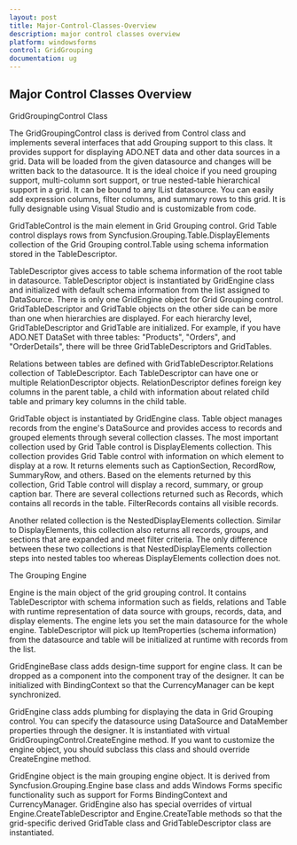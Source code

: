 ```yaml
---
layout: post
title: Major-Control-Classes-Overview
description: major control classes overview
platform: windowsforms
control: GridGrouping
documentation: ug
---
```


## Major Control Classes Overview

GridGroupingControl Class

The GridGroupingControl class is derived from Control class and implements several interfaces that add Grouping support to this class. It provides support for displaying ADO.NET data and other data sources in a grid. Data will be loaded from the given datasource and changes will be written back to the datasource. It is the ideal choice if you need grouping support, multi-column sort support, or true nested-table hierarchical support in a grid. It can be bound to any IList datasource. You can easily add expression columns, filter columns, and summary rows to this grid. It is fully designable using Visual Studio and is customizable from code. 

GridTableControl is the main element in Grid Grouping control. Grid Table control displays rows from Syncfusion.Grouping.Table.DisplayElements collection of the Grid Grouping control.Table using schema information stored in the TableDescriptor.

TableDescriptor gives access to table schema information of the root table in datasource. TableDescriptor object is instantiated by GridEngine class and initialized with default schema information from the list assigned to DataSource. There is only one GridEngine object for Grid Grouping control. GridTableDescriptor and GridTable objects on the other side can be more than one when hierarchies are displayed. For each hierarchy level, GridTableDescriptor and GridTable are initialized. For example, if you have ADO.NET DataSet with three tables: "Products", "Orders", and "OrderDetails", there will be three GridTableDescriptors and GridTables.

Relations between tables are defined with GridTableDescriptor.Relations collection of TableDescriptor. Each TableDescriptor can have one or multiple RelationDescriptor objects. RelationDescriptor defines foreign key columns in the parent table, a child with information about related child table and primary key columns in the child table.

GridTable object is instantiated by GridEngine class. Table object manages records from the engine's DataSource and provides access to records and grouped elements through several collection classes. The most important collection used by Grid Table control is DisplayElements collection. This collection provides Grid Table control with information on which element to display at a row. It returns elements such as CaptionSection, RecordRow, SummaryRow, and others. Based on the elements returned by this collection, Grid Table control will display a record, summary, or group caption bar. There are several collections returned such as Records, which contains all records in the table. FilterRecords contains all visible records.

Another related collection is the NestedDisplayElements collection. Similar to DisplayElements, this collection also returns all records, groups, and sections that are expanded and meet filter criteria. The only difference between these two collections is that NestedDisplayElements collection steps into nested tables too whereas DisplayElements collection does not.

The Grouping Engine

Engine is the main object of the grid grouping control. It contains TableDescriptor with schema information such as fields, relations and Table with runtime representation of data source with groups, records, data, and display elements. The engine lets you set the main datasource for the whole engine. TableDescriptor will pick up ItemProperties (schema information) from the datasource and table will be initialized at runtime with records from the list.

GridEngineBase class adds design-time support for engine class. It can be dropped as a component into the component tray of the designer. It can be initialized with BindingContext so that the CurrencyManager can be kept synchronized. 

GridEngine class adds plumbing for displaying the data in Grid Grouping control. You can specify the datasource using DataSource and DataMember properties through the designer. It is instantiated with virtual GridGroupingControl.CreateEngine method. If you want to customize the engine object, you should subclass this class and should override CreateEngine method.

GridEngine object is the main grouping engine object. It is derived from Syncfusion.Grouping.Engine base class and adds Windows Forms specific functionality such as support for Forms BindingContext and CurrencyManager. GridEngine also has special overrides of virtual Engine.CreateTableDescriptor and Engine.CreateTable methods so that the grid-specific derived GridTable class and GridTableDescriptor class are instantiated.

